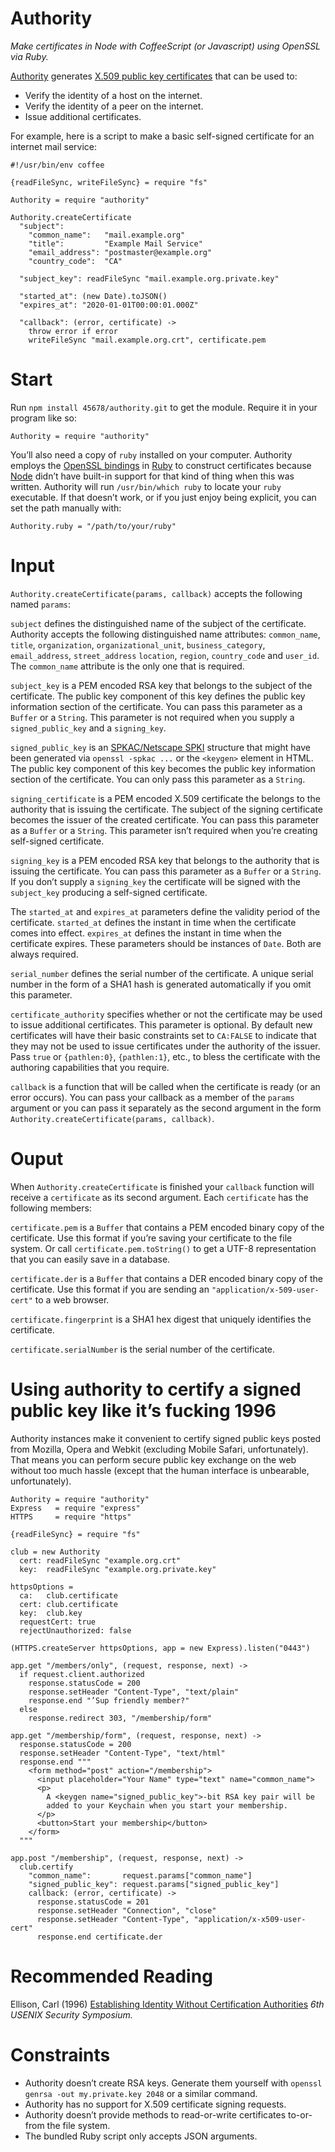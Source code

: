 # Authority
_Make certificates in Node
with CoffeeScript (or Javascript)
using OpenSSL
via Ruby._

[Authority](https://github.com/45678/authority) generates [X.509 public key certificates](https://en.wikipedia.org/wiki/X.509) that can be used to:

- Verify the identity of a host on the internet.
- Verify the identity of a peer on the internet.
- Issue additional certificates.

For example, here is a script to make a basic self-signed certificate for an internet mail service:

    #!/usr/bin/env coffee

    {readFileSync, writeFileSync} = require "fs"

    Authority = require "authority"

    Authority.createCertificate
      "subject":
        "common_name":   "mail.example.org"
        "title":         "Example Mail Service"
        "email_address": "postmaster@example.org"
        "country_code":  "CA"

      "subject_key": readFileSync "mail.example.org.private.key"

      "started_at": (new Date).toJSON()
      "expires_at": "2020-01-01T00:00:01.000Z"

      "callback": (error, certificate) ->
        throw error if error
        writeFileSync "mail.example.org.crt", certificate.pem


# Start

Run `npm install 45678/authority.git` to get the module. Require it in your program like so:

    Authority = require "authority"

You’ll also need a copy of `ruby` installed on your computer. Authority employs the [OpenSSL bindings](http://www.ruby-doc.org/stdlib-1.9.3/libdoc/openssl/rdoc/OpenSSL) in [Ruby](http://ruby-lang.org/) to construct certificates because [Node](http://nodejs.org/) didn’t have built-in support for that kind of thing when this was written. Authority will run `/usr/bin/which ruby` to locate your `ruby` executable. If that doesn’t work, or if you just enjoy being explicit, you can set the path manually with:

    Authority.ruby = "/path/to/your/ruby"

# Input

`Authority.createCertificate(params, callback)` accepts the following named `params`:

`subject` defines the distinguished name of the subject of the certificate. Authority accepts the following distinguished name attributes: `common_name`, `title`, `organization`, `organizational_unit`, `business_category`, `email_address`, `street_address` `location`, `region`, `country_code` and `user_id`. The `common_name` attribute is the only one that is required.

`subject_key` is a PEM encoded RSA key that belongs to the subject of the certificate. The public key component of this key defines the public key information section of the certificate. You can pass this parameter as a `Buffer` or a `String`. This parameter is not required when you supply a `signed_public_key` and a `signing_key`.

`signed_public_key` is an [SPKAC/Netscape SPKI](http://en.wikipedia.org/wiki/SPKAC) structure that might have been generated via `openssl -spkac ...` or the `<keygen>` element in HTML. The public key component of this key becomes the public key information section of the certificate. You can only pass this parameter as a `String`.

`signing_certificate` is a PEM encoded X.509 certificate the belongs to the authority that is issuing the certificate. The subject of the signing certificate becomes the issuer of the created certificate. You can pass this parameter as a `Buffer` or a `String`. This parameter isn’t required when you’re creating self-signed certificate.

`signing_key` is a PEM encoded RSA key that belongs to the authority that is issuing the certificate. You can pass this parameter as a `Buffer` or a `String`. If you don’t supply a `signing_key` the certificate will be signed with the
`subject_key` producing a self-signed certificate.

The `started_at` and `expires_at` parameters define the validity period of the certificate. `started_at` defines the instant in time when the certificate comes into effect. `expires_at` defines the instant in time when the certificate expires. These parameters should be instances of `Date`. Both are always required.

`serial_number` defines the serial number of the certificate. A unique serial number in the form of a SHA1 hash is generated automatically if you omit this parameter.

`certificate_authority` specifies whether or not the certificate may be used to issue additional certificates. This parameter is optional. By default new certificates will have their basic constraints set to `CA:FALSE` to indicate that they may not be used to issue certificates under the authority of the issuer. Pass `true` or `{pathlen:0}`, `{pathlen:1}`, etc., to bless the certificate with the authoring capabilities that you require.

`callback` is a function that will be called when the certificate is ready (or an error occurs). You can pass your callback as a member of the `params` argument or you can pass it separately as the second argument in the form  `Authority.createCertificate(params, callback)`.

# Ouput

When `Authority.createCertificate` is finished your `callback` function will receive a `certificate` as its second argument. Each `certificate` has the following members:

`certificate.pem` is a `Buffer` that contains a PEM encoded binary copy of the certificate. Use this format if you’re saving your certificate to the file system. Or call `certificate.pem.toString()` to get a UTF-8 representation that you can easily save in a database.

`certificate.der` is a `Buffer` that contains a DER encoded binary copy of the certificate. Use this format if you are sending an `"application/x-509-user-cert"` to a web browser.

`certificate.fingerprint` is a SHA1 hex digest that uniquely identifies the certificate.

`certificate.serialNumber` is the serial number of the certificate.


# Using authority to certify a signed public key like it’s fucking 1996

Authority instances make it convenient to certify signed public keys posted
from Mozilla, Opera and Webkit (excluding Mobile Safari, unfortunately). That
means you can perform secure public key exchange on the web without too much
hassle (except that the human interface is unbearable, unfortunately).

    Authority = require "authority"
    Express   = require "express"
    HTTPS     = require "https"

    {readFileSync} = require "fs"

    club = new Authority
      cert: readFileSync "example.org.crt"
      key:  readFileSync "example.org.private.key"

    httpsOptions =
      ca:   club.certificate
      cert: club.certificate
      key:  club.key
      requestCert: true
      rejectUnauthorized: false

    (HTTPS.createServer httpsOptions, app = new Express).listen("0443")

    app.get "/members/only", (request, response, next) ->
      if request.client.authorized
        response.statusCode = 200
        response.setHeader "Content-Type", "text/plain"
        response.end "’Sup friendly member?"
      else
        response.redirect 303, "/membership/form"

    app.get "/membership/form", (request, response, next) ->
      response.statusCode = 200
      response.setHeader "Content-Type", "text/html"
      response.end """
        <form method="post" action="/membership">
          <input placeholder="Your Name" type="text" name="common_name">
          <p>
            A <keygen name="signed_public_key">-bit RSA key pair will be
            added to your Keychain when you start your membership.
          </p>
          <button>Start your membership</button>
        </form>
      """

    app.post "/membership", (request, response, next) ->
      club.certify
        "common_name":       request.params["common_name"]
        "signed_public_key": request.params["signed_public_key"]
        callback: (error, certificate) ->
          response.statusCode = 201
          response.setHeader "Connection", "close"
          response.setHeader "Content-Type", "application/x-x509-user-cert"
          response.end certificate.der


# Recommended Reading

Ellison, Carl (1996) [Establishing Identity Without Certification Authorities](http://citeseerx.ist.psu.edu/viewdoc/download?doi=10.1.1.31.7263&rep=rep1&type=pdf) _6th USENIX Security Symposium._

# Constraints

- Authority doesn’t create RSA keys. Generate them yourself with `openssl genrsa -out my.private.key 2048` or a similar command.
- Authority has no support for X.509 certificate signing requests.
- Authority doesn’t provide methods to read-or-write certificates to-or-from the file system.
- The bundled Ruby script only accepts JSON arguments.
